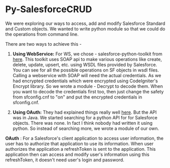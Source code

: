 
Py-SalesforceCRUD
=================

We were exploring our ways to access, add and modify Salesforce Standard and Custom objects. We wanted to write python module so that we could do the operations from command line.

There are two ways to achieve this -  

 1. **Using WebService:**
                For WS, we chose - salesforce-python-toolkit from [here][1].
                This toolkit uses SOAP api to make various operations like create, delete, update, upsert, etc. using WSDL files provided by Salesforce. You can see for all the possible operations on SF objects in wsdl files. Calling a webservice with SOAP will need the actual credentials. As we had encrypted credentials which were encrypted using CodeIgniter's Encrypt library. So we wrote a module - Decrypt to decode them. When you want to decode the credentials first too, then just change the safety from sfconfig.cnf to "on" and put the encrypted credentials in sfconfig.cnf.

 2. **Using OAuth:**
                 They had explained things really well [here][2]. But the API was in Java. We started searching for a python API for for Salesforce objects. There was none. In fact I think nobody had written it using python. So instead of searching more, we wrote a module of our own. 

**OAuth** : For a Salesforce's client application to access user information, the user has to authorize that application to use its information. When user authorizes the application a refreshToken is sent to the application. This application then can access and modify user's information using this refreshToken, it doesn't need user's login and password. 

  [1]: http://code.google.com/p/salesforce-python-toolkit/ 
  [2]: http://www.salesforce.com/us/developer/docs/api_rest/api_rest.pdf 
